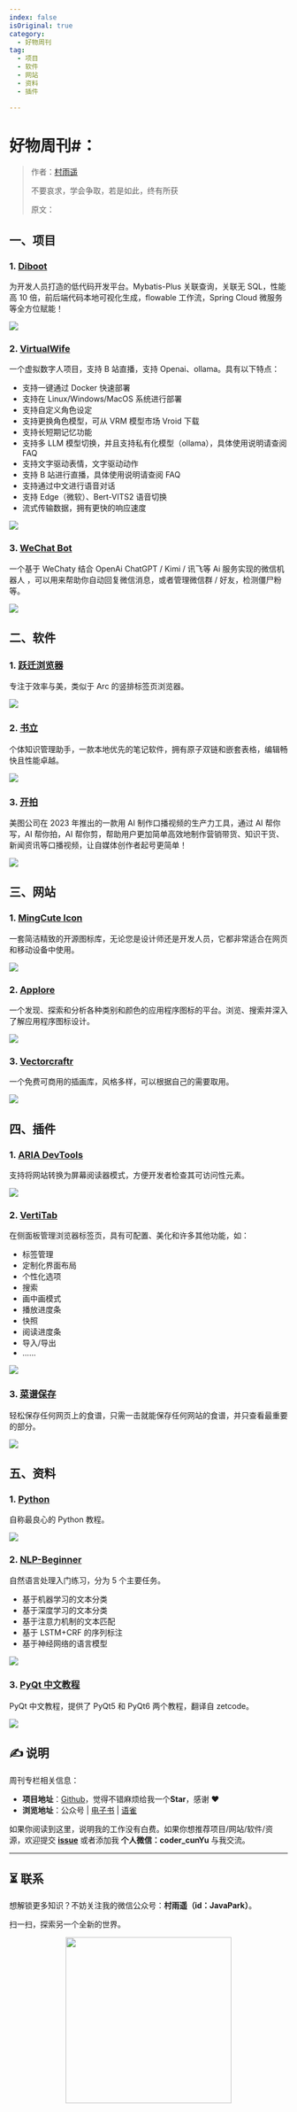 ```yaml
---
index: false
isOriginal: true
category:
  - 好物周刊
tag:
  - 项目
  - 软件
  - 网站
  - 资料
  - 插件

---
```


# 好物周刊#：

> 作者：[村雨遥](https://github.com/cunyu1943)
> 
> 不要哀求，学会争取，若是如此，终有所获
> 
> 原文：

## 一、项目

### 1. [Diboot](https://github.com/dibo-software/diboot)

为开发人员打造的低代码开发平台。Mybatis-Plus 关联查询，关联无 SQL，性能高 10 倍，前后端代码本地可视化生成，flowable 工作流，Spring Cloud 微服务等全方位赋能！

![](assets/1012-1018/1728385664131-54842aff-7efe-4641-8bb0-035a316439bc.webp)

### 2. [VirtualWife](https://github.com/yakami129/VirtualWife)

一个虚拟数字人项目，支持 B 站直播，支持 Openai、ollama。具有以下特点：

- 支持一键通过 Docker 快速部署
- 支持在 Linux/Windows/MacOS 系统进行部署
- 支持自定义角色设定
- 支持更换角色模型，可从 VRM 模型市场 Vroid 下载
- 支持长短期记忆功能
- 支持多 LLM 模型切换，并且支持私有化模型（ollama），具体使用说明请查阅 FAQ
- 支持文字驱动表情，文字驱动动作
- 支持 B 站进行直播，具体使用说明请查阅 FAQ
- 支持通过中文进行语音对话
- 支持 Edge（微软）、Bert-VITS2 语音切换
- 流式传输数据，拥有更快的响应速度

![](assets/1012-1018/1729036937828-68c1bb33-9b8b-455f-ac69-3b20de1f9890.webp)

### 3. [WeChat Bot](https://github.com/wangrongding/wechat-bot)

一个基于 WeChaty 结合 OpenAi ChatGPT / Kimi / 讯飞等 Ai 服务实现的微信机器人 ，可以用来帮助你自动回复微信消息，或者管理微信群 / 好友，检测僵尸粉等。

![](assets/1012-1018/1729037131579-b6e33e4b-3115-44c4-81d1-5ad89e8c8e3d.webp)

## 二、软件

### 1. [跃迁浏览器](https://jumpingbrowser.com/)

专注于效率与美，类似于 Arc 的竖排标签页浏览器。

![](assets/1012-1018/1728691295397-e738b285-d24f-4a54-9e17-ac4c3ec73bbc.webp)

### 2. [书立](https://slinote.com)

个体知识管理助手，一款本地优先的笔记软件，拥有原子双链和嵌套表格，编辑畅快且性能卓越。

![](assets/1012-1018/1728691595144-67bbc805-125f-4f57-9103-f9bf7c0ec156.webp)

### 3. [开拍](https://www.kaipai.com/)

美图公司在 2023 年推出的一款用 AI 制作口播视频的生产力工具，通过 AI 帮你写，AI 帮你拍，AI 帮你剪，帮助用户更加简单高效地制作营销带货、知识干货、新闻资讯等口播视频，让自媒体创作者起号更简单！

![](assets/1012-1018/1728723087079-11f7589f-7c51-404d-9dfe-86b0215c08cb.webp)

## 三、网站

### 1. [MingCute Icon](https://www.mingcute.com/)

一套简洁精致的开源图标库，无论您是设计师还是开发人员，它都非常适合在网页和移动设备中使用。

![](assets/1012-1018/1728605489196-e69288ee-39f1-4888-b854-dad445122efb.webp)

### 2. [Applore](https://app.uiboy.com/)

一个发现、探索和分析各种类别和颜色的应用程序图标的平台。浏览、搜索并深入了解应用程序图标设计。

![](assets/1012-1018/1728605838326-22015df3-7324-453c-8fc6-6242c48168c6.webp)

### 3. [Vectorcraftr](https://vectorcraftr.com)

一个免费可商用的插画库，风格多样，可以根据自己的需要取用。

![](assets/1012-1018/1728691076965-abed936d-fd45-4100-92fb-94ba4dd8c55c.webp)

## 四、插件

### 1. [ARIA DevTools](https://chromewebstore.google.com/detail/aria-devtools/dneemiigcbbgbdjlcdjjnianlikimpck)

支持将网站转换为屏幕阅读器模式，方便开发者检查其可访问性元素。

![](assets/1012-1018/1728691866563-c59b25c3-34ea-4222-85a5-cbb8f4c24276.webp)

### 2. [VertiTab](https://chromewebstore.google.com/detail/vertitab-侧边栏垂直标签页/chejfhdknideagdnddjpgamkchefjhoi)

在侧面板管理浏览器标签页，具有可配置、美化和许多其他功能，如：

- 标签管理
- 定制化界面布局
- 个性化选项
- 搜索
- 画中画模式
- 播放进度条
- 快照
- 阅读进度条
- 导入/导出
- ……

![](assets/1012-1018/1728699358310-4c523ebc-b7f1-47da-a9bf-fc625cc41f85.webp)

### 3. [菜谱保存](https://chromewebstore.google.com/detail/菜谱保存ai/niagagbececbghcccjndaimpjecckdif)

轻松保存任何网页上的食谱，只需一击就能保存任何网站的食谱，并只查看最重要的部分。

![](assets/1012-1018/1729037502872-4b1c2458-1dd7-4e0f-8b63-dcb505d800e4.webp)

## 五、资料

### 1. [Python](https://github.com/walter201230/Python)

自称最良心的 Python 教程。

![](assets/1012-1018/1729037724194-99e5316a-59f4-4fd0-b153-8f0c4d9c0f44.webp)

### 2. [NLP-Beginner](https://github.com/FudanNLP/nlp-beginner)

自然语言处理入门练习，分为 5 个主要任务。

- 基于机器学习的文本分类
- 基于深度学习的文本分类
- 基于注意力机制的文本匹配
- 基于 LSTM+CRF 的序列标注
- 基于神经网络的语言模型

![](assets/1012-1018/1729037852012-2774238c-e6e1-4397-8833-43eb6de6d0e7.webp)

### 3. [PyQt 中文教程](https://github.com/maicss/PyQt-Chinese-tutorial)

PyQt 中文教程，提供了 PyQt5 和 PyQt6 两个教程，翻译自 zetcode。

![](assets/1012-1018/1729037968478-0150bc9b-0c9c-4e1d-860b-76c0d5c4e1c7.webp)


## ✍️ 说明

周刊专栏相关信息：

- **项目地址**：[Github](https://github.com/cunyu1943/weekly)，觉得不错麻烦给我一个**Star**，感谢 ❤️
- **浏览地址**：公众号 | [电子书](https://cunyu1943.github.io/weekly) | [语雀](https://yuque.com/cunyu1943/weekly)

如果你阅读到这里，说明我的工作没有白费。如果你想推荐项目/网站/软件/资源，欢迎提交 **[issue](https://github.com/cunyu1943/weekly/issues)** 或者添加我 **个人微信：coder_cunYu** 与我交流。

---

## ⏳ 联系

想解锁更多知识？不妨关注我的微信公众号：**村雨遥（id：JavaPark）**。

扫一扫，探索另一个全新的世界。

<center>
<img src="/contact/contact.png" width="300">
</center>


